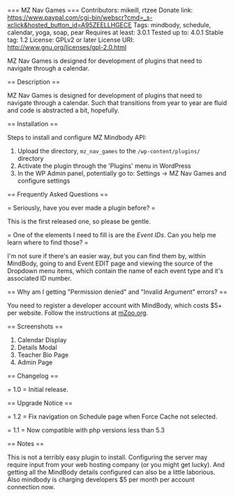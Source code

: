 === MZ Nav Games ===
Contributors: mikeill, rtzee
Donate link: https://www.paypal.com/cgi-bin/webscr?cmd=_s-xclick&hosted_button_id=A95ZEELLHGECE
Tags: mindbody, schedule, calendar, yoga, soap, pear
Requires at least: 3.0.1
Tested up to: 4.0.1
Stable tag: 1.2
License: GPLv2 or later
License URI: http://www.gnu.org/licenses/gpl-2.0.html

MZ Nav Games is designed for development of plugins that need to navigate through a calendar.


== Description ==

MZ Nav Games is designed for development of plugins that need to navigate through a calendar. Such that transitions from year to year are fluid and code is abstracted a bit, hopefully.

== Installation ==

Steps to install and configure MZ Mindbody API:

1. Upload the directory, `mz_nav_games` to the `/wp-content/plugins/` directory
2. Activate the plugin through the 'Plugins' menu in WordPress
3. In the WP Admin panel, potentially go to: Settings -> MZ Nav Games and configure settings

== Frequently Asked Questions ==

= Seriously, have you ever made a plugin before? =

This is the first released one, so please be gentle.

= One of the elements I need to fill is are the *Event IDs*. Can you help me learn where to find those? =

I'm not sure if there's an easier way, but you can find them by, within MindBody,
going to and Event EDIT page and viewing the source of the Dropdown menu items, which
contain the name of each event type and it's associated ID number.

== Why am I getting "Permission denied" and "Invalid Argument" errors? ==

You need to register a developer account with MindBody, which costs $5+ per website. Follow the instructions at [mZoo.org](http://www.mzoo.org/creating-your-mindbody-credentials).

== Screenshots ==

1. Calendar Display
2. Details Modal
3. Teacher Bio Page
4. Admin Page

== Changelog ==

= 1.0 =
Initial release.

== Upgrade Notice ==

= 1.2 =
Fix navigation on Schedule page when Force Cache not selected.

= 1.1 =
Now compatible with php versions less than 5.3

== Notes ==

This is not a terribly easy plugin to install. 
Configuring the server may require input from your web hosting company (or you might get lucky).
And getting all the MindBody details configured can also be a little laborious.
Also mindbody is charging developers $5 per month per account connection now.


